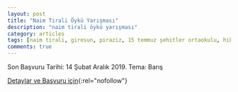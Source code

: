 ```yaml
---
layout: post
title: "Naim Tirali Öykü Yarışması"
description: "naim tirali öykü yarışması"
category: articles
tags: [naim tirali, giresun, piraziz, 15 temmuz şehitler ortaokulu, hikaye, oyku, yarisma]
comments: true
---
```


Son Başvuru Tarihi: 14 Şubat Aralık 2019. 
Tema: Barış

[Detaylar ve Başvuru için](http://yegitek.meb.gov.tr/meb_iys_dosyalar/2018_12/10152028_1918.pdf?utm_source=edebiyatyarismalari.com&utm_medium=affiliate){:rel="nofollow"}